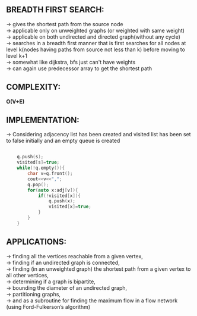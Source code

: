 **BREADTH FIRST SEARCH:**
---

-> gives the shortest path from the source node\
-> applicable only on unweighted graphs (or weighted with same weight)\
-> applicable on both undirected and directed graph(without any cycle)\
-> searches in a breadth first manner that is first searches for all nodes at level k(nodes having paths from source not less than k) before moving to level k+1\
-> somewhat like dijkstra, bfs just can't have weights \
-> can again use predecessor array to get the shortest path

**COMPLEXITY:**
---
**O(V+E)**


**IMPLEMENTATION:**
---

-> Considering adjacency list has been created and visited list has been set to false initially and an empty queue is created
```cpp

    q.push(s);
    visited[s]=true;
    while(!q.empty()){
        char v=q.front();
        cout<<v<<",";
        q.pop();
        for(auto x:adj[v]){
            if(!visited[x]){
                q.push(x);
                visited[x]=true;
            }
        }
    }
 ```
 
 **APPLICATIONS:**
 ---
 
-> finding all the vertices reachable from a given vertex, \
-> finding if an undirected graph is connected, \
-> finding (in an unweighted graph) the shortest path from a given vertex to all other vertices,\
-> determining if a graph is bipartite,\
-> bounding the diameter of an undirected graph,\
-> partitioning graphs, \
-> and as a subroutine for finding the maximum flow in a flow network (using Ford-Fulkerson’s algorithm)
